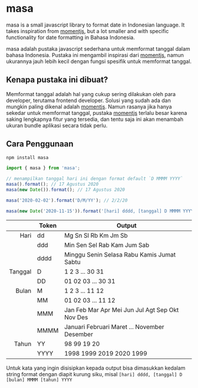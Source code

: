 # masa

masa is a small javascript library to format date in Indonesian language. It takes inspiration from [momentjs](https://github.com/moment/moment), but a lot smaller and with specific functionality for date formatting in Bahasa Indonesia.

masa adalah pustaka javascript sederhana untuk memformat tanggal dalam bahasa Indonesia. Pustaka ini mengambil inspirasi dari [momentjs](https://github.com/moment/moment), namun ukurannya jauh lebih kecil dengan fungsi spesifik untuk memformat tanggal.

## Kenapa pustaka ini dibuat?

Memformat tanggal adalah hal yang cukup sering dilakukan oleh para developer, terutama frontend developer. Solusi yang sudah ada dan mungkin paling dikenal adalah [momentjs](https://github.com/moment/moment). Namun rasanya jika hanya sekedar untuk memformat tanggal, pustaka [momentjs](https://github.com/moment/moment) terlalu besar karena saking lengkapnya fitur yang tersedia, dan tentu saja ini akan menambah ukuran bundle aplikasi secara tidak perlu.

## Cara Penggunaan

```bash
npm install masa
```

```javascript
import { masa } from 'masa';

// menampilkan tanggal hari ini dengan format default `D MMMM YYYY`
masa().format(); // 17 Agustus 2020
masa(new Date()).format(); // 17 Agustus 2020

masa('2020-02-02').format('D/M/YY'); // 2/2/20

masa(new Date('2020-11-15')).format('[hari] dddd, [tanggal] D MMMM YYYY'); // hari Minggu, tanggal 15 November 2020
```

|         | Token | Output                                          |
| ------: | ----- | ----------------------------------------------- |
|    Hari | dd    | Mg Sn Sl Rb Km Jm Sb                            |
|         | ddd   | Min Sen Sel Rab Kam Jum Sab                     |
|         | dddd  | Minggu Senin Selasa Rabu Kamis Jumat Sabtu      |
| Tanggal | D     | 1 2 3 ... 30 31                                 |
|         | DD    | 01 02 03 ... 30 31                              |
|   Bulan | M     | 1 2 3 ... 11 12                                 |
|         | MM    | 01 02 03 ... 11 12                              |
|         | MMM   | Jan Feb Mar Apr Mei Jun Jul Agt Sep Okt Nov Des |
|         | MMMM  | Januari Februari Maret ... November Desember    |
|   Tahun | YY    | 98 99 19 20                                     |
|         | YYYY  | 1998 1999 2019 2020 1999                        |

Untuk kata yang ingin disisipkan kepada output bisa dimasukkan kedalam string format dengan diapit kurung siku, misal `[hari] dddd, [tanggal] D [bulan] MMMM [tahun] YYYY`

